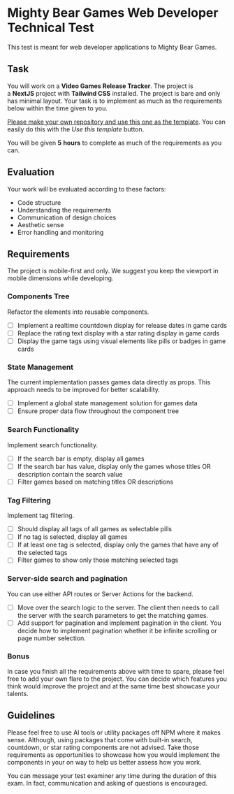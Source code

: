 # **Mighty Bear Games Web Developer Technical Test**

This test is meant for web developer applications to Mighty Bear Games.

## **Task**

You will work on a **Video Games Release Tracker**. The project is a **NextJS** project with **Tailwind CSS** installed. The project is bare and only has minimal layout. Your task is to implement as much as the requirements below within the time given to you.

[Please make your own repository and use this one as the template](https://github.com/CharlesABear/web-dev-exam-senior). You can easily do this with the *Use this template* button.

You will be given **5** **hours** to complete as much of the requirements as you can.

## **Evaluation**

Your work will be evaluated according to these factors:

- Code structure
- Understanding the requirements
- Communication of design choices
- Aesthetic sense
- Error handling and monitoring

## **Requirements**

The project is mobile-first and only. We suggest you keep the viewport in mobile dimensions while developing.

### **Components Tree**

Refactor the elements into reusable components.

- [ ]  Implement a realtime countdown display for release dates in game cards
- [ ]  Replace the rating text display with a star rating display in game cards
- [ ]  Display the game tags using visual elements like pills or badges in game cards

### **State Management**

The current implementation passes games data directly as props. This approach needs to be improved for better scalability.

- [ ]  Implement a global state management solution for games data
- [ ]  Ensure proper data flow throughout the component tree

### **Search Functionality**

Implement search functionality.

- [ ]  If the search bar is empty, display all games
- [ ]  If the search bar has value, display only the games whose titles OR description contain the search value
- [ ]  Filter games based on matching titles OR descriptions

### **Tag Filtering**

Implement tag filtering.

- [ ]  Should display all tags of all games as selectable pills
- [ ]  If no tag is selected, display all games
- [ ]  If at least one tag is selected, display only the games that have any of the selected tags
- [ ]  Filter games to show only those matching selected tags

### Server-side search and pagination

You can use either API routes or Server Actions for the backend.

- [ ]  Move over the search logic to the server. The client then needs to call the server with the search parameters to get the matching games.
- [ ]  Add support for pagination and implement pagination in the client. You decide how to implement pagination whether it be infinite scrolling or page number selection.

### **Bonus**

In case you finish all the requirements above with time to spare, please feel free to add your own flare to the project. You can decide which features you think would improve the project and at the same time best showcase your talents.

## **Guidelines**

Please feel free to use AI tools or utility packages off NPM where it makes sense. Although, using packages that come with built-in search, countdown, or star rating components are not advised. Take those requirements as opportunities to showcase how you would implement the components in your on way to help us better assess how you work.

You can message your test examiner any time during the duration of this exam. In fact, communication and asking of questions is encouraged.
